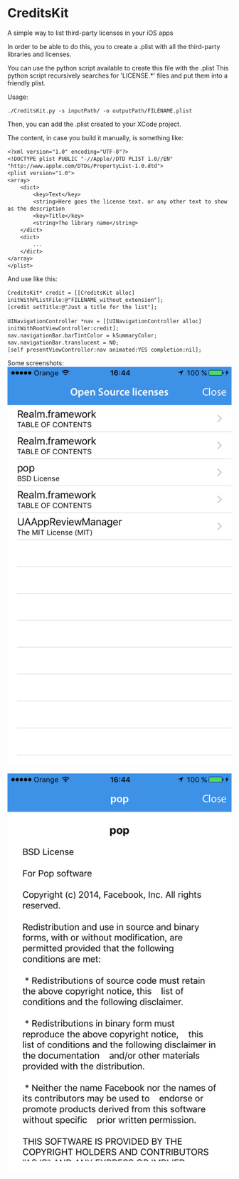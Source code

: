 # CreditsKit

A simple way to list third-party licenses in your iOS apps

In order to be able to do this, you to create a .plist with all the third-party libraries and licenses.


You can use the python script available to create this file with the .plist
This python script recursively searches for 'LICENSE.*' files and put them into a friendly plist. 

Usage:

```
./CreditsKit.py -s inputPath/ -o outputPath/FILENAME.plist
```

Then, you can add the .plist created to your XCode project.

The content, in case you build it manually, is something like:

```
<?xml version="1.0" encoding="UTF-8"?>
<!DOCTYPE plist PUBLIC "-//Apple//DTD PLIST 1.0//EN" "http://www.apple.com/DTDs/PropertyList-1.0.dtd">
<plist version="1.0">
<array>
	<dict>
		<key>Text</key>
		<string>Here goes the license text. or any other text to show as the description
		<key>Title</key>
		<string>The library name</string>
	</dict>
	<dict>
		...
	</dict>	
</array>
</plist>
```

And use like this:

```objc
CreditsKit* credit = [[CreditsKit alloc] initWithPListFile:@"FILENAME_without_extension"];
[credit setTitle:@"Just a title for the list"];
    
UINavigationController *nav = [[UINavigationController alloc] initWithRootViewController:credit];
nav.navigationBar.barTintColor = kSummaryColor;
nav.navigationBar.translucent = NO;
[self presentViewController:nav animated:YES completion:nil];
```
Some screenshots:
![](screenshot1.png)

![](screenshot2.png)
